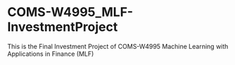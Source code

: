 # COMS-W4995_MLF-InvestmentProject
This is the Final Investment Project of COMS-W4995 Machine Learning with Applications in Finance (MLF)
